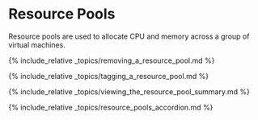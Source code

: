 # Resource Pools

Resource pools are used to allocate CPU and memory across a group of
virtual machines.

{% include_relative _topics/removing_a_resource_pool.md %}

{% include_relative _topics/tagging_a_resource_pool.md %}

{% include_relative _topics/viewing_the_resource_pool_summary.md
%}

{% include_relative _topics/resource_pools_accordion.md %}
